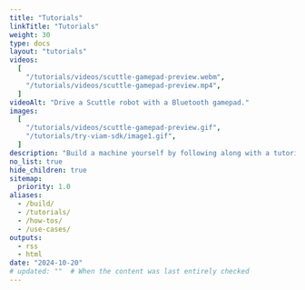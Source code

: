 ```yaml
---
title: "Tutorials"
linkTitle: "Tutorials"
weight: 30
type: docs
layout: "tutorials"
videos:
  [
    "/tutorials/videos/scuttle-gamepad-preview.webm",
    "/tutorials/videos/scuttle-gamepad-preview.mp4",
  ]
videoAlt: "Drive a Scuttle robot with a Bluetooth gamepad."
images:
  [
    "/tutorials/videos/scuttle-gamepad-preview.gif",
    "/tutorials/try-viam-sdk/image1.gif",
  ]
description: "Build a machine yourself by following along with a tutorial."
no_list: true
hide_children: true
sitemap:
  priority: 1.0
aliases:
  - /build/
  - /tutorials/
  - /how-tos/
  - /use-cases/
outputs:
  - rss
  - html
date: "2024-10-20"
# updated: ""  # When the content was last entirely checked
---
```

